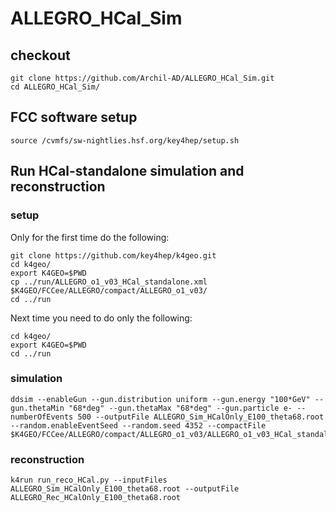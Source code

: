# ALLEGRO_HCal_Sim
## checkout
```
git clone https://github.com/Archil-AD/ALLEGRO_HCal_Sim.git
cd ALLEGRO_HCal_Sim/
```
## FCC software setup 
```
source /cvmfs/sw-nightlies.hsf.org/key4hep/setup.sh
```
## Run HCal-standalone simulation and reconstruction
### setup
Only for the first time do the following:
```
git clone https://github.com/key4hep/k4geo.git
cd k4geo/
export K4GEO=$PWD
cp ../run/ALLEGRO_o1_v03_HCal_standalone.xml $K4GEO/FCCee/ALLEGRO/compact/ALLEGRO_o1_v03/
cd ../run
```
Next time you need to do only the following:
```
cd k4geo/
export K4GEO=$PWD
cd ../run
```
### simulation
```
ddsim --enableGun --gun.distribution uniform --gun.energy "100*GeV" --gun.thetaMin "68*deg" --gun.thetaMax "68*deg" --gun.particle e- --numberOfEvents 500 --outputFile ALLEGRO_Sim_HCalOnly_E100_theta68.root --random.enableEventSeed --random.seed 4352 --compactFile $K4GEO/FCCee/ALLEGRO/compact/ALLEGRO_o1_v03/ALLEGRO_o1_v03_HCal_standalone.xml
```
### reconstruction
```
k4run run_reco_HCal.py --inputFiles ALLEGRO_Sim_HCalOnly_E100_theta68.root --outputFile ALLEGRO_Rec_HCalOnly_E100_theta68.root
```
